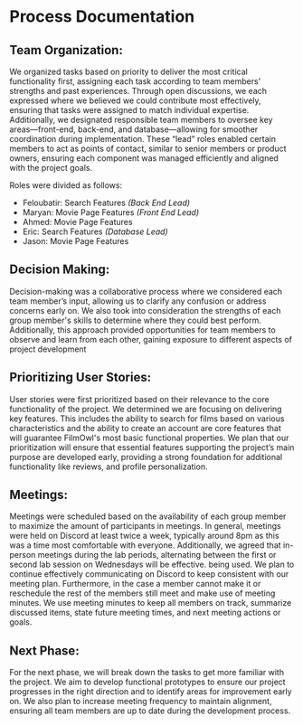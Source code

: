 # Process Documentation

## Team Organization:

We organized tasks based on priority to deliver the most critical functionality first, assigning each task according to team members' strengths and past experiences. Through open discussions, we each expressed where we believed we could contribute most effectively, ensuring that tasks were assigned to match individual expertise. Additionally, we designated responsible team members to oversee key areas—front-end, back-end, and database—allowing for smoother coordination during implementation. These “lead” roles enabled certain members to act as points of contact, similar to senior members or product owners, ensuring each component was managed efficiently and aligned with the project goals.

Roles were divided as follows:

- Feloubatir: Search Features _(Back End Lead)_
- Maryan: Movie Page Features _(Front End Lead)_
- Ahmed: Movie Page Features
- Eric: Search Features _(Database Lead)_
- Jason: Movie Page Features

## Decision Making:

Decision-making was a collaborative process where we considered each team member’s input, allowing us to clarify any confusion or address concerns early on. We also took into consideration the strengths of each group member's skills to determine where they could best perform. Additionally, this approach provided opportunities for team members to observe and learn from each other, gaining exposure to different aspects of project development

## Prioritizing User Stories:

User stories were first prioritized based on their relevance to the core functionality of the project. We determined we are focusing on delivering key features. This includes the ability to search for films based on various characteristics and the ability to create an account are core features that will guarantee FilmOwl's most basic functional properties. We plan that our prioritization will ensure that essential features supporting the project’s main purpose are developed early, providing a strong foundation for additional functionality like reviews, and profile personalization.

## Meetings: 

Meetings were scheduled based on the availability of each group member to maximize the amount 
of participants in meetings. In general, meetings were held on Discord at least twice a week, 
typically around 8pm as this was a time most comfortable with everyone. Additionally, we agreed that in-person meetings during the lab periods, alternating between the first or second lab session 
on Wednesdays will be effective. being used. We plan to continue effectively communicating on Discord to keep consistent with our meeting plan. Furthermore, in the case a member cannot make it or reschedule the rest of the members still meet and make use of meeting minutes. We use meeting minutes to keep all members on track, summarize discussed items, state future meeting times, and next meeting actions or goals.

## Next Phase:

For the next phase, we will break down the tasks to get more familiar with the project. We aim to develop functional prototypes to ensure our project progresses in the right direction and to identify areas for improvement early on. We also plan to increase meeting frequency to maintain alignment, ensuring all team members are up to date during the development process.

